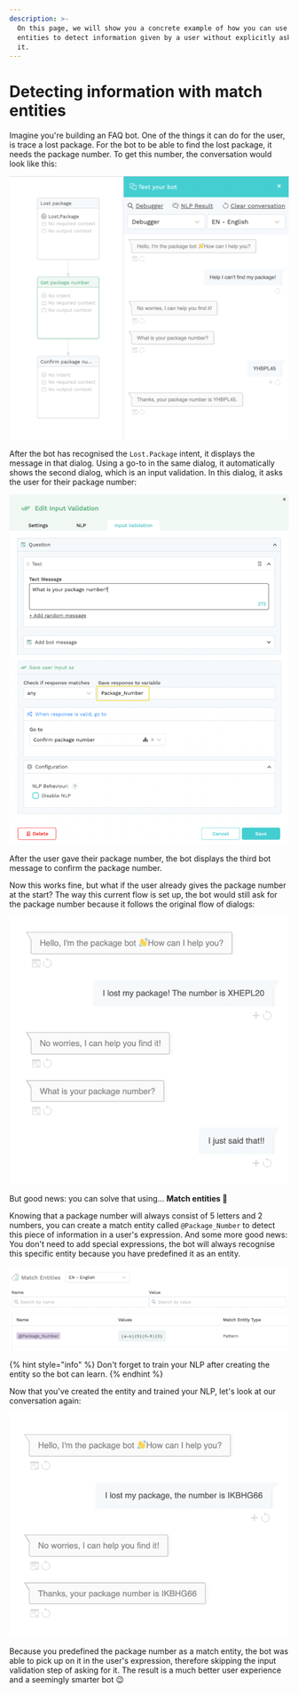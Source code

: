 ```yaml
---
description: >-
  On this page, we will show you a concrete example of how you can use match
  entities to detect information given by a user without explicitly asking for
  it.
---
```


# Detecting information with match entities

Imagine you're building an FAQ bot. One of the things it can do for the user, is trace a lost package. For the bot to be able to find the lost package, it needs the package number. To get this number, the conversation would look like this: 

![On the left you can see the bot dialog flow. On the right, the actual conversation](../../../.gitbook/assets/packie.png)

After the bot has recognised the `Lost.Package` intent, it displays the message in that dialog. Using a go-to in the same dialog, it automatically shows the second dialog, which is an input validation. In this dialog, it asks the user for their package number:

![The input validation dialog](../../../.gitbook/assets/numb.png)

After the user gave their package number, the bot displays the third bot message to confirm the package number.

Now this works fine, but what if the user already gives the package number at the start? The way this current flow is set up, the bot would still ask for the package number because it follows the original flow of dialogs:

![The bot doesn&apos;t come across very smart right now...](../../../.gitbook/assets/bad.png)

But good news: you can solve that using... **Match entities 🤩**

Knowing that a package number will always consist of 5 letters and 2 numbers, you can create a match entity called `@Package_Number` to detect this piece of information in a user's expression. And some more good news: You don't need to add special expressions, the bot will always recognise this specific entity because you have predefined it as an entity.

![This match entity automatically detects information with a certain pattern](../../../.gitbook/assets/pattern.png)

{% hint style="info" %}
Don't forget to train your NLP after creating the entity so the bot can learn.
{% endhint %}

Now that you've created the entity and trained your NLP, let's look at our conversation again:

![The bot now recognises the package number without asking for it](../../../.gitbook/assets/matchh.png)

Because you predefined the package number as a match entity, the bot was able to pick up on it in the user's expression, therefore skipping the input validation step of asking for it. The result is a much better user experience and a seemingly smarter bot 😉

